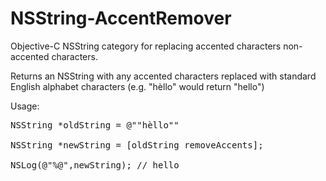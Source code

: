 NSString-AccentRemover
======================

Objective-C NSString category for replacing accented characters non-accented characters.

Returns an NSString with any accented characters replaced with standard English alphabet characters (e.g. "hèllo" would return "hello")

Usage:

<pre>
NSString *oldString = @""hèllo""

NSString *newString = [oldString removeAccents];

NSLog(@"%@",newString); // hello
</pre>